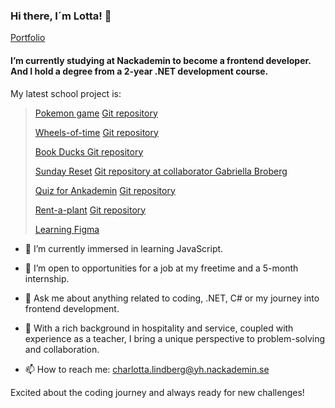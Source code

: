 ### Hi there, I´m Lotta! 👋
[Portfolio](https://charlottalindberg.netlify.app/)
<!--
**Xayida83/Xayida83** is a ✨ _special_ ✨ repository because its `README.md` (this file) appears on your GitHub profile.

Here are some ideas to get you started:-->

#### I’m currently studying at Nackademin to become a frontend developer. And I hold a degree from a 2-year .NET development course.
My latest school project is:
> [Pokemon game](https://pokegamebylotta.netlify.app/)
> [Git repository](https://github.com/Xayida83/Pokemonbylotta)
> 
> [Wheels-of-time](https://wheelsoftimecreatures.netlify.app/)
> [Git repository](https://github.com/Xayida83/Wheels-of-time)
>
> [Book Ducks Git repository](https://github.com/Xayida83/CMS_Projekt_lotta_lindberg)
>
> [Sunday Reset](https://sundayreset.netlify.app/)
> [Git repository at collaborator Gabriella Broberg](https://github.com/gabriella-broberg/SundayReset-ProductivityApp)
> 
> [Quiz for Ankademin](https://quizforankademin.netlify.app/)
>  [Git repository]((https://github.com/Xayida83/Quiz-for-Ankademin))
> 
> [Rent-a-plant](https://rentaplant.netlify.app/)
> [Git repository](https://github.com/Xayida83/Rent-a-plant)
>
> [Learning Figma](https://www.figma.com/file/ZfFxDSgQZcl6wL0yzWW5f2/Portfolio?type=design&node-id=0%3A1&mode=design&t=xF52UrD7k12yfcnU-1)

- 🌱 I’m currently immersed in learning JavaScript.
 
- 👯 I’m open to opportunities for a job at my freetime and a 5-month internship.

- 💬 Ask me about anything related to coding, .NET, C# or my journey into frontend development.

- 🌟 With a rich background in hospitality and service, coupled with experience as a teacher, I bring a unique perspective to problem-solving and collaboration.
  
- 📫 How to reach me: charlotta.lindberg@yh.nackademin.se
  
Excited about the coding journey and always ready for new challenges! 
